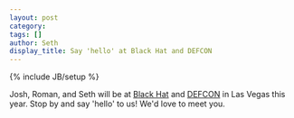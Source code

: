 ```yaml
---
layout: post
category: 
tags: []
author: Seth
display_title: Say 'hello' at Black Hat and DEFCON
---
```

{% include JB/setup %}

Josh, Roman, and Seth will be at [Black Hat](http://www.blackhat.com/us-13/) and [DEFCON](https://www.defcon.org/) in Las Vegas this year. Stop by and
say 'hello' to us! We'd love to meet you.

